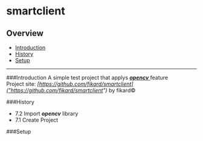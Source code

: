 smartclient
===========
## Overview
* [Introduction](#introduction)
* [History](#history)
* [Setup](#setup)

----------
<a name="introduction"></a>
###Introduction
A simple test project that applys 
<a href="https://github.com/billmccord/OpenCV-Android.git">
_***opencv***_ 
</a> 
feature
<br />
Project site:
_[https://github.com/fikard/smartclient]("https://github.com/fikard/smartclient")_ 
by fikard&copy;

<a name="history"></a>
###History
- 7.2	Import ***opencv*** library
- 7.1   Create Project

<a name="setup"></a>
###Setup
